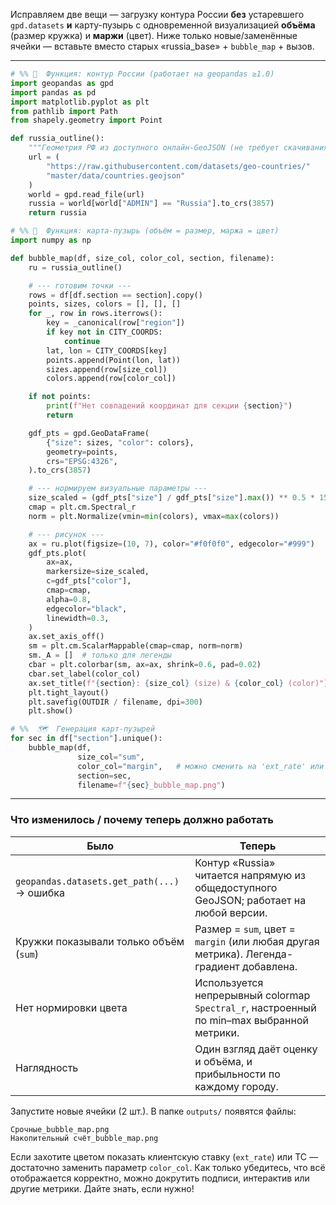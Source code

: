 Исправляем две вещи — загрузку контура России **без** устаревшего `gpd.datasets` **и** карту-пузырь с одновременной визуализацией **объёма** (размер кружка) и **маржи** (цвет).
Ниже только новые/заменённые ячейки — вставьте вместо старых «russia\_base» + `bubble_map` + вызов.

---

```python
# %% 🔄  Функция: контур России (работает на geopandas ≥1.0)
import geopandas as gpd
import pandas as pd
import matplotlib.pyplot as plt
from pathlib import Path
from shapely.geometry import Point

def russia_outline():
    """Геометрия РФ из доступного онлайн-GeoJSON (не требует скачивания пакета datasets)."""
    url = (
        "https://raw.githubusercontent.com/datasets/geo-countries/"
        "master/data/countries.geojson"
    )
    world = gpd.read_file(url)
    russia = world[world["ADMIN"] == "Russia"].to_crs(3857)
    return russia
```

```python
# %% 🔄  Функция: карта-пузырь (объём = размер, маржа = цвет)
import numpy as np

def bubble_map(df, size_col, color_col, section, filename):
    ru = russia_outline()

    # --- готовим точки ---
    rows = df[df.section == section].copy()
    points, sizes, colors = [], [], []
    for _, row in rows.iterrows():
        key = _canonical(row["region"])
        if key not in CITY_COORDS:
            continue
        lat, lon = CITY_COORDS[key]
        points.append(Point(lon, lat))
        sizes.append(row[size_col])
        colors.append(row[color_col])

    if not points:
        print(f"Нет совпадений координат для секции {section}")
        return

    gdf_pts = gpd.GeoDataFrame(
        {"size": sizes, "color": colors},
        geometry=points,
        crs="EPSG:4326",
    ).to_crs(3857)

    # --- нормируем визуальные параметры ---
    size_scaled = (gdf_pts["size"] / gdf_pts["size"].max()) ** 0.5 * 15000
    cmap = plt.cm.Spectral_r
    norm = plt.Normalize(vmin=min(colors), vmax=max(colors))

    # --- рисунок ---
    ax = ru.plot(figsize=(10, 7), color="#f0f0f0", edgecolor="#999")
    gdf_pts.plot(
        ax=ax,
        markersize=size_scaled,
        c=gdf_pts["color"],
        cmap=cmap,
        alpha=0.8,
        edgecolor="black",
        linewidth=0.3,
    )
    ax.set_axis_off()
    sm = plt.cm.ScalarMappable(cmap=cmap, norm=norm)
    sm._A = []  # только для легенды
    cbar = plt.colorbar(sm, ax=ax, shrink=0.6, pad=0.02)
    cbar.set_label(color_col)
    ax.set_title(f"{section}: {size_col} (size) & {color_col} (color)")
    plt.tight_layout()
    plt.savefig(OUTDIR / filename, dpi=300)
    plt.show()
```

```python
# %%  🗺️  Генерация карт-пузырей
for sec in df["section"].unique():
    bubble_map(df,
               size_col="sum",
               color_col="margin",   # можно сменить на 'ext_rate' или 'ts'
               section=sec,
               filename=f"{sec}_bubble_map.png")
```

---

### Что изменилось / почему теперь должно работать

| Было                                        | Теперь                                                                                    |
| ------------------------------------------- | ----------------------------------------------------------------------------------------- |
| `geopandas.datasets.get_path(...)` → ошибка | Контур «Russia» читается напрямую из общедоступного GeoJSON; работает на любой версии.    |
| Кружки показывали только объём (`sum`)      | Размер = `sum`, цвет = `margin` (или любая другая метрика). Легенда-градиент добавлена.   |
| Нет нормировки цвета                        | Используется непрерывный colormap `Spectral_r`, настроенный по min–max выбранной метрики. |
| Наглядность                                 | Один взгляд даёт оценку и объёма, и прибыльности по каждому городу.                       |

Запустите новые ячейки (2 шт.). В папке `outputs/` появятся файлы:

```
Срочные_bubble_map.png
Накопительный счёт_bubble_map.png
```

Если захотите цветом показать клиентскую ставку (`ext_rate`) или ТС — достаточно заменить параметр `color_col`. Как только убедитесь, что всё отображается корректно, можно докрутить подписи, интерактив или другие метрики. Дайте знать, если нужно!
